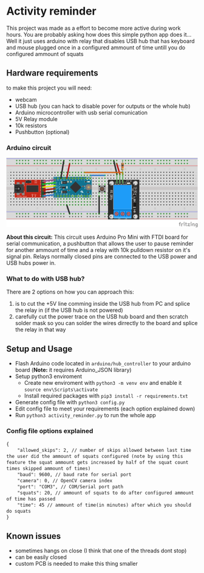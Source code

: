 # Activity reminder
This project was made as a effort to become more active during work hours. You are probably asking how does this simple python app does it... Well it just uses arduino with relay that disables USB hub that has keyboard and mouse plugged once in a configured ammount of time untill you do configured ammount of squats

## Hardware requirements

to make this project you will need:
- webcam
- USB hub (you can hack to disable pover for outputs or the whole hub)
- Arduino microcontroller with usb serial comunication
- 5V Relay module
- 10k resistors
- Pushbutton (optional)

### Arduino circuit

![Arduino circuit](images/Layout_bb.png)

**About this circuit:** This circuit uses Arduino Pro Mini with FTDI board for serial communication, a pushbutton that allows the user to pause reminder for another ammount of time and a relay with 10k pulldown resistor on it's signal pin. Relays normally closed pins are connected to the USB power and USB hubs power in.

### What to do with USB hub?

There are 2 options on how you can approach this:
1. is to cut the +5V line comming inside the USB hub from PC and splice the relay in (if the USB hub is not powered)
2. carefully cut the power trace on the USB hub board and then scratch solder mask so you can solder the wires dirrectly to the board and splice the relay in that way

## Setup and Usage

- Flash Arduino code located in `arduino/hub_controller` to your arduino board (**Note:** it requires Arduino_JSON library)
- Setup python3 enviroment
  - Create new enviroment with `python3 -m venv env` and enable it `source env\Scripts\activate`
  - Install required packages with `pip3 install -r requirements.txt`
- Generate config file with `python3 config.py`
- Edit config file to meet your requirements (each option explained down)
- Run `python3 activity_reminder.py` to run the whole app

### Config file options explained

```
{
    "allowed_skips": 2, // number of skips allowed between last time the user did the ammount of squats configured (note by using this feature the squat ammount gets increased by half of the squat count times skipped ammount of times)
    "baud": 9600, // baud rate for serial port
    "camera": 0, // OpenCV camera index
    "port": "COM3", // COM/Serial port path
    "squats": 20, // ammount of squats to do after configured ammount of time has passed
    "time": 45 // ammount of time(in minutes) after which you should do squats
}
```

## Known issues

- sometimes hangs on close (I think that one of the threads dont stop)
- can be easily closed
- custom PCB is needed to make this thing smaller